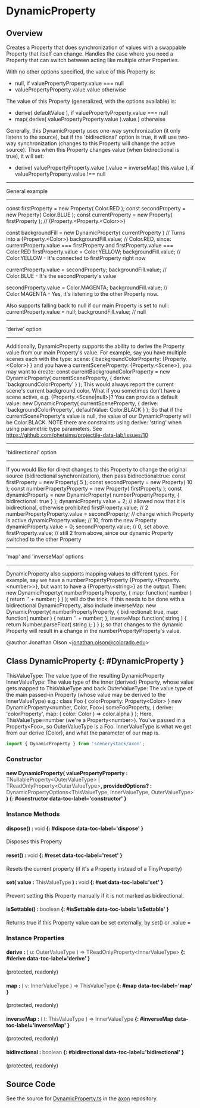# DynamicProperty

## Overview

Creates a Property that does synchronization of values with a swappable Property that itself can change.
Handles the case where you need a Property that can switch between acting like multiple other Properties.

With no other options specified, the value of this Property is:
- null, if valuePropertyProperty.value === null
- valuePropertyProperty.value.value otherwise

The value of this Property (generalized, with the options available) is:
- derive( defaultValue ), if valuePropertyProperty.value === null
- map( derive( valuePropertyProperty.value ).value ) otherwise

Generally, this DynamicProperty uses one-way synchronization (it only listens to the source), but if the
'bidirectional' option is true, it will use two-way synchronization (changes to this Property will change the active
source). Thus when this Property changes value (when bidirectional is true), it will set:
- derive( valuePropertyProperty.value ).value = inverseMap( this.value ), if valuePropertyProperty.value !== null

******************************
General example
******************************
  const firstProperty = new Property( Color.RED );
  const secondProperty = new Property( Color.BLUE );
  const currentProperty = new Property( firstProperty ); // {Property.&lt;Property.&lt;Color&gt;&gt;}

  const backgroundFill = new DynamicProperty( currentProperty ) // Turns into a {Property.&lt;Color&gt;}
  backgroundFill.value; // Color.RED, since: currentProperty.value === firstProperty and
                                             firstProperty.value === Color.RED
  firstProperty.value = Color.YELLOW;
  backgroundFill.value; // Color.YELLOW - It's connected to firstProperty right now

  currentProperty.value = secondProperty;
  backgroundFill.value; // Color.BLUE - It's the secondProperty's value

  secondProperty.value = Color.MAGENTA;
  backgroundFill.value; // Color.MAGENTA - Yes, it's listening to the other Property now.

Also supports falling back to null if our main Property is set to null:
  currentProperty.value = null;
  backgroundFill.value; // null

******************************
'derive' option
******************************
Additionally, DynamicProperty supports the ability to derive the Property value from our main Property's value.
For example, say you have multiple scenes each with the type:
  scene: {
    backgroundColorProperty: {Property.&lt;Color&gt;}
  }
and you have a currentSceneProperty: {Property.&lt;Scene&gt;}, you may want to create:
  const currentBackgroundColorProperty = new DynamicProperty( currentSceneProperty, {
    derive: 'backgroundColorProperty'
  } );
This would always report the current scene's current background color.
What if you sometimes don't have a scene active, e.g. {Property.&lt;Scene|null&gt;}? You can provide a default value:
 new DynamicProperty( currentSceneProperty, {
   derive: 'backgroundColorProperty',
   defaultValue: Color.BLACK
 } );
So that if the currentSceneProperty's value is null, the value of our DynamicProperty will be Color.BLACK.
NOTE there are constraints using derive: 'string' when using parametric type parameters. See https://github.com/phetsims/projectile-data-lab/issues/10

******************************
'bidirectional' option
******************************
If you would like for direct changes to this Property to change the original source (bidirectional synchronization),
then pass bidirectional:true:
  const firstProperty = new Property( 5 );
  const secondProperty = new Property( 10 );
  const numberPropertyProperty = new Property( firstProperty );
  const dynamicProperty = new DynamicProperty( numberPropertyProperty, { bidirectional: true } );
  dynamicProperty.value = 2; // allowed now that it is bidirectional, otherwise prohibited
  firstProperty.value; // 2
  numberPropertyProperty.value = secondProperty; // change which Property is active
  dynamicProperty.value; // 10, from the new Property
  dynamicProperty.value = 0;
  secondProperty.value; // 0, set above.
  firstProperty.value; // still 2 from above, since our dynamic Property switched to the other Property

******************************
'map' and 'inverseMap' options
******************************
DynamicProperty also supports mapping values to different types. For example, say we have a
numberPropertyProperty {Property.&lt;Property.&lt;number&gt;&gt;}, but want to have a {Property.&lt;string&gt;} as the output. Then:
  new DynamicProperty( numberPropertyProperty, {
    map: function( number ) { return '' + number; }
  } );
will do the trick. If this needs to be done with a bidirectional DynamicProperty, also include inverseMap:
  new DynamicProperty( numberPropertyProperty, {
    bidirectional: true,
    map: function( number ) { return '' + number; },
    inverseMap: function( string ) { return Number.parseFloat( string ); }
  } );
so that changes to the dynamic Property will result in a change in the numberPropertyProperty's value.

@author Jonathan Olson &lt;jonathan.olson@colorado.edu&gt;

## Class DynamicProperty {: #DynamicProperty }


ThisValueType: The value type of the resulting DynamicProperty
InnerValueType: The value type of the inner (derived) Property, whose value gets mapped to ThisValueType and back
OuterValueType: The value type of the main passed-in Property (whose value may be derived to the InnerValueType)
e.g.:
class Foo { colorProperty: Property&lt;Color&gt; }
new DynamicProperty&lt;number, Color, Foo&gt;( someFooProperty, {
  derive: 'colorProperty',
  map: ( color: Color ) =&gt; color.alpha
} );
Here, ThisValueType=number (we're a Property&lt;number&gt;). You've passed in a Property&lt;Foo&gt;, so OuterValueType is a Foo.
InnerValueType is what we get from our derive (Color), and what the parameter of our map is.

```js
import { DynamicProperty } from 'scenerystack/axon';
```
### Constructor

#### new DynamicProperty( valuePropertyProperty : <span style="font-weight: 400; opacity: 80%;">TNullableProperty&lt;OuterValueType&gt; | TReadOnlyProperty&lt;OuterValueType&gt;</span>, providedOptions? : <span style="font-weight: 400; opacity: 80%;">DynamicPropertyOptions&lt;ThisValueType, InnerValueType, OuterValueType&gt;</span> ) {: #constructor data-toc-label='constructor' }

### Instance Methods

#### dispose() : <span style="font-weight: 400; opacity: 80%;">void</span> {: #dispose data-toc-label='dispose' }

Disposes this Property

#### reset() : <span style="font-weight: 400; opacity: 80%;">void</span> {: #reset data-toc-label='reset' }

Resets the current property (if it's a Property instead of a TinyProperty)

#### set( value : <span style="font-weight: 400; opacity: 80%;">ThisValueType</span> ) : <span style="font-weight: 400; opacity: 80%;">void</span> {: #set data-toc-label='set' }

Prevent setting this Property manually if it is not marked as bidirectional.

#### isSettable() : <span style="font-weight: 400; opacity: 80%;">boolean</span> {: #isSettable data-toc-label='isSettable' }

Returns true if this Property value can be set externally, by set() or .value =

### Instance Properties

#### derive : <span style="font-weight: 400; opacity: 80%;">( u: OuterValueType ) =&gt; TReadOnlyProperty&lt;InnerValueType&gt;</span> {: #derive data-toc-label='derive' }

(protected, readonly)

#### map : <span style="font-weight: 400; opacity: 80%;">( v: InnerValueType ) =&gt; ThisValueType</span> {: #map data-toc-label='map' }

(protected, readonly)

#### inverseMap : <span style="font-weight: 400; opacity: 80%;">( t: ThisValueType ) =&gt; InnerValueType</span> {: #inverseMap data-toc-label='inverseMap' }

(protected, readonly)

#### bidirectional : <span style="font-weight: 400; opacity: 80%;">boolean</span> {: #bidirectional data-toc-label='bidirectional' }

(protected, readonly)



## Source Code

See the source for [DynamicProperty.ts](https://github.com/phetsims/axon/blob/main/js/DynamicProperty.ts) in the [axon](https://github.com/phetsims/axon) repository.
